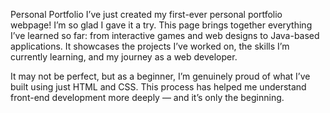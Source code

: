Personal Portfolio
 I’ve just created my first-ever personal portfolio webpage! I’m so glad I gave it a try. This page brings together everything I’ve learned so far: from interactive games and web designs to Java-based applications. It showcases the projects I’ve worked on, the skills I’m currently learning, and my journey as a web developer.

It may not be perfect, but as a beginner, I’m genuinely proud of what I’ve built using just HTML and CSS. This process has helped me understand front-end development more deeply — and it’s only the beginning.
